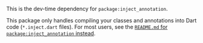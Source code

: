 This is the dev-time dependency for `package:inject_annotation`.

This package only handles compiling your classes and annotations into Dart code
(`*.inject.dart` files). For most users, see the
[`README.md` for `package:inject_annotation` instead](https://pub.dev/packages/inject_annotation).
